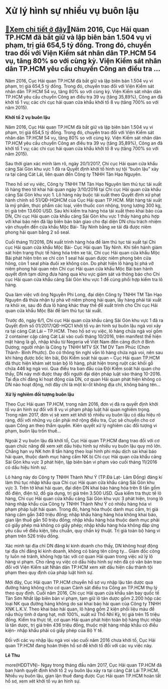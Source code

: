 Xử lý hình sự nhiều vụ buôn lậu
===============================

[:gift:Xem chi tiết ở đây:gift:](https://hddtvn.com/xu-ly-hinh-su-nhieu-vu-buon-lau/)Năm 2016, Cục Hải quan TP.HCM đã bắt giữ và lập biên bản 1.504 vụ vi phạm, trị giá 654,5 tỷ đồng. Trong đó, chuyển trao đổi với Viện Kiểm sát nhân dân TP.HCM 54 vụ, tăng 80% so với cùng kỳ. Viện Kiểm sát nhân dân TP.HCM yêu cầu chuyển Công an điều tra …
-------------------------------------------------------------------------------------------------------------------------------------------------------------------------------------------------------------------------------------------------------------







 






 Năm 2016, Cục Hải quan TP.HCM đã bắt giữ và lập biên bản 1.504 vụ vi phạm, trị giá 654,5 tỷ đồng. Trong đó, chuyển trao đổi với Viện Kiểm sát nhân dân TP.HCM 54 vụ, tăng 80% so với cùng kỳ. Viện Kiểm sát nhân dân TP.HCM yêu cầu chuyển Công an điều tra 39 vụ (tăng 35,89%), Công an đã khởi tố 1 vụ; các chi cục hải quan cửa khẩu khởi tố 8 vụ (tăng 700% so với năm 2015). 


**Khởi tố 2 vụ buôn lậu**










Năm 2016, Cục Hải quan TP.HCM đã bắt giữ và lập biên bản 1.504 vụ vi phạm, trị giá 654,5 tỷ đồng. Trong đó, chuyển trao đổi với Viện Kiểm sát nhân dân TP.HCM 54 vụ, tăng 80% so với cùng kỳ. Viện Kiểm sát nhân dân TP.HCM yêu cầu chuyển Công an điều tra 39 vụ (tăng 35,89%), Công an đã khởi tố 1 vụ; các chi cục hải quan cửa khẩu khởi tố 8 vụ (tăng 700% so với năm 2015).









 Sau thời gian xác minh làm rõ, ngày 20/1/2017, Chi cục Hải quan cửa khẩu cảng Sài Gòn khu vực 1 đã ra Quyết định khởi tố hình sự tội “buôn lậu” xảy ra tại cảng Cát Lái, liên quan đến Công ty TNHH Tân Hạo Nguyên.


Theo hồ sơ vụ việc, Công ty TNHH TM Tân Hạo Nguyên làm thủ tục tái xuất lô hàng theo tờ khai hải quan ngày 3/10/2016 tại Chi cục Hải quan cửa khẩu cảng Sài Gòn khu vực 1. Lô hàng này buộc tái xuất theo Quyết định xử phạt hành chính số 51/QĐ-HQHCM của Cục Hải quan TP.HCM. Mặt hàng tái xuất là mỹ phẩm, thực phẩm các loại, viên thuốc con nhộng, trọng lượng 300 kg, trị giá trên 13.600 USD. Sau khi kiểm tra hàng hóa tái xuất theo khai báo của DN, Chi cục Hải quan cửa khẩu cảng Sài Gòn khu vực 1 thấy hàng phù hợp với khai báo nên đã lập biên bản bàn giao cho đại diện DN chịu trách nhiệm vận chuyển đến cửa khẩu Mộc Bài- Tây Ninh bằng xe tải đã được niêm phong hải quan bằng 2 số seal. 


Cuối tháng 11/2016, DN xuất trình hàng hóa để làm thủ tục tái xuất tại Chi cục Hải quan cửa khẩu Mộc Bài- Cục Hải quan Tây Ninh. Khi tiến hành giám sát hiện trạng thực tế hàng hóa trên xe tải, Chi cục Hải quan cửa khẩu Mộc Bài phát hiện trên xe chỉ còn 1 seal hải quan được niêm phong bên cửa hông, còn 1 seal phía đuôi xe không còn. Do phát hiện lô hàng bị phá vỡ niêm phong hải quan nên Chi cục Hải quan cửa khẩu Mộc Bài ban hành quyết định tạm dừng đưa hàng qua khu vực giám sát và thông báo cho Chi cục Hải quan cửa khẩu cảng Sài Gòn khu vực 1 để cùng phối hợp kiểm tra lô hàng. 


Qua làm việc với ông Nguyễn Phi Long, đại diện Công ty TNHH TM Tân Hạo Nguyên đã thừa nhận tự phá vỡ niêm phong hải quan, lấy hàng phải tái xuất ra khỏi xe, sau đó đưa lô hàng khác thay thế để xuất trình cho Chi cục Hải quan cửa khẩu Mộc Bài để làm thủ tục tái xuất.


Trước đó, ngày 6/1, Chi cục Hải quan cửa khẩu cảng Sài Gòn khu vực 1 đã ra Quyết định số 01/2017/QĐ-HQC1 khởi tố vụ án hình sự buôn lậu ngà voi xảy ra tại cảng Cát Lái – TP.HCM. Theo hồ sơ vụ việc, lô hàng chứa ngà voi gồm 2 container cập cảng Cát Lái vào cuối tháng 10/2016, trên manifest thể hiện mặt hàng là gỗ, nhập khẩu từ Negeria về Việt Nam đến cảng đích ở Bình Dương; người nhận là Công ty TNHH MTV SX TM DV Tam Phúc (Chơn Thành- Bình Phước). Do có thông tin nghi vấn lô hàng chứa ngà voi, nên sau khi hàng được bốc lên bãi, Đội Kiểm soát hải quan – Cục Hải quan TP.HCM đã thực hiện khám xét toàn bộ lô hàng, phát hiện trong ruột các khối gỗ chứa 446 kg ngà voi. Qua điều tra ban đầu của Đội Kiểm soát hải quan cho thấy, DN này mới được thay đổi người đại diện pháp luật vào tháng 10-2016. Tại địa chỉ đăng kí hoạt động của DN, cơ quan Hải quan phát hiện không có DN nào hoạt động, nơi đây chỉ là một ki-ốt không địa chỉ, không bảng tên…


**Xử lý nghiêm đối tượng buôn lậu**


Theo Cục Hải quan TP.HCM, trong năm 2016, đơn vị đã ra quyết định khởi tố vụ án hình sự đối với 8 vụ vi phạm pháp luật hải quan nghiêm trọng. Trong năm 2017, đơn vị sẽ xem xét khởi tố nhiều vụ buôn lậu có dấu hiệu rõ ràng, đối với những vụ cần phải mở rộng điều tra, Cục sẽ chuyển cho cơ quan Công an theo thẩm quyền. Kiên quyết xử lý nghiêm các đối tượng vi phạm, buôn lậu trốn thuế… 


Ngoài 2 vụ buôn lậu đã khởi tố, Cục Hải quan TP.HCM đang trao đổi với cơ quan chức năng để xem xét dấu hiệu hình sự nhiều vụ buôn lậu quy mô lớn. Chẳng hạn vụ NK hơn 8 tấn hàng theo loại hình phi mậu dịch sai khai báo hải quan, thuộc danh mục hàng cấm NK bị Chi cục Hải quan cửa khẩu cảng Sài Gòn khu vực 3 phát hiện, lập biên bản vi phạm vào cuối tháng 11/2016 có dấu hiệu hình sự. 


Lô hàng này do Công ty TNHH Thành Như Ý (TP.Đà Lạt- Lâm Đồng) đăng kí làm thủ tục nhập khẩu qua Chi cục Hải quan cửa khẩu cảng Sài Gòn khu vực 3. Trên tờ khai hải quan, đại diện DN khai báo hàng hóa trên 8 tấn gồm đồ điện, điện tử, đồ gia dụng, trị giá trên 3.500 USD. Qua kiểm tra thực tế lô hàng, Chi cục Hải quan cửa khẩu cảng Sài Gòn khu vực 3 phát hiện, trong lô hàng nhập khẩu của Công ty TNHH Thành Như Ý có nhiều hàng hóa vi phạm pháp luật hải quan. Trong đó, hàng hóa thuộc danh mục cấm, trị giá hàng cấm gần 340 triệu đồng; nhập khẩu hàng hàng hóa không khai báo, gian lận thuế gần 50 triệu đồng; nhập khẩu hàng hóa thuộc danh mục phải có giấy phép mà không có giấy phép; nhập khẩu hàng hóa không đáp ứng yêu cầu về điều kiện, tiêu chuẩn, quy chẩn kỹ thuật. Trị giá toàn bộ hàng vi phạm trên 526 triệu đồng. 


Xác minh tại địa chỉ DN đăng kí kinh doanh cho thấy, DN không hoạt động tại địa chỉ đăng kí kinh doanh, không có bảng tên công ty… Giám đốc công ty luôn né tránh, không hợp tác với cơ quan Hải quan trong việc xử lý lô hàng vi phạm. Cho rằng vụ việc có dấu hiệu hình sự nên đã có văn bản trao đổi với Viện Kiểm sát Nhân dân TP.HCM xem xét dấu hiện cấu thành tội phạm theo quy định của pháp luật hình sự.


Mới đây, Cục Hải quan TP.HCM chuyển hồ sơ vụ nhập lậu tân dược qua đường hàng không cho cơ quan Cảnh sát điều tra Công an TP.HCM thụ lý theo quy định. Cuối năm 2016, Chi cục Hải quan cửa khẩu sân bay quốc tế Tân Sơn Nhất lập biên bản vi phạm, tạm giữ lô tân dược gồm 2.200 hộp các loại NK qua đường hàng không do sai khai báo hải quan của Công ty TNHH XNK L.K.V. Theo khai báo hải quan, lô hàng gồm 2 kiện phối liệu màu để nấu thủy tinh ở dạng hạt, mới 100%, xuất xứ Thổ Nhĩ Kỳ, trị giá trên 15 triệu đồng. Kiểm tra thực tế, cơ quan Hải quan phát hiện toàn bộ hàng thực nhập là tân dược, trị giá trên 436 triệu đồng, thuộc mặt hàng nhập khẩu có điều kiện- nhập khẩu phải có giấy phép của Bộ Y tế.


Đối với các vụ nhập lậu ngà voi vào cuối năm 2016 chưa khởi tố, Cục Hải quan TP.HCM đang hoàn thiện hồ sơ để khởi tố đối với các vụ việc này.








**Lê Thu**



more(HDDTVN)- Ngay trong tháng đầu năm 2017, Cục Hải quan TP.HCM đã ban hành quyết định khởi tố 2 vụ buôn lậu xảy ra tại cảng Cát Lái TP.HCM. Nhiều vụ buôn lậu, gian lận thuế đang được Cục Hải quan TP.HCM hoàn tất hồ sơ, xem xét khởi tố vụ án hình sự.

